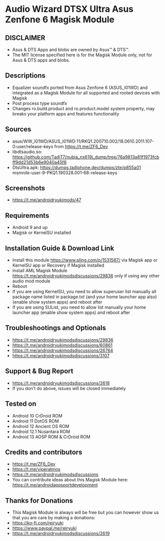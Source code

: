 # Audio Wizard DTSX Ultra Asus Zenfone 6 Magisk Module

## DISCLAIMER
- Asus & DTS Apps and blobs are owned by Asus™ & DTS™.
- The MIT license specified here is for the Magisk Module only, not for Asus & DTS apps and blobs.

## Descriptions
- Equalizer soundfx ported from Asus Zenfone 6 (ASUS_I01WD) and integrated as a Magisk Module for all supported and rooted devices with Magisk
- Post process type soundfx
- Changes ro.build.product and ro.product.model system property, may breaks your platform apps and features functionality

## Sources
- asus/WW_I01WD/ASUS_I01WD:11/RKQ1.200710.002/18.0610.2011.107-0:user/release-keys from https://t.me/ZF6_Dev
- libdtsaudio.so: https://github.com/TadiT7/nubia_nx619j_dump/tree/76a9813a81f1973fcbff9dd21d53b6e9040a45f8
- DtsUltra.apk: https://dumps.tadiphone.dev/dumps/zte/p855a01 msmnile-user-9-PKQ1.190328.001-68-release-keys

## Screenshots
- https://t.me/androidryukimods/47

## Requirements
- Android 9 and up
- Magisk or KernelSU installed

## Installation Guide & Download Link
- Install this module https://www.pling.com/p/1531567/ via Magisk app or KernelSU app or Recovery if Magisk installed
- Install AML Magisk Module https://t.me/androidryukimodsdiscussions/29836 only if using any other audio mod module
- Reboot
- If you are using KernelSU, you need to allow superuser list manually all package name listed in package.txt (and your home launcher app also) (enable show system apps) and reboot after
- If you are using SUList, you need to allow list manually your home launcher app (enable show system apps) and reboot after

## Troubleshootings and Optionals
- https://t.me/androidryukimodsdiscussions/29836
- https://t.me/androidryukimodsdiscussions/60861
- https://t.me/androidryukimodsdiscussions/26764
- https://t.me/androidryukimodsdiscussions/3107

## Support & Bug Report
- https://t.me/androidryukimodsdiscussions/2618
- If you don't do above, issues will be closed immediately

## Tested on
- Android 10 CrDroid ROM
- Android 11 DotOS ROM
- Android 12 Ancient OS ROM
- Android 12.1 Nusantara ROM
- Android 13 AOSP ROM & CrDroid ROM

## Credits and contributors
- https://t.me/ZF6_Dev
- https://t.me/viperatmos
- https://t.me/androidryukimodsdiscussions
- You can contribute ideas about this Magisk Module here: https://t.me/androidappsportdevelopment

## Thanks for Donations
- This Magisk Module is always will be free but you can however show us that you are care by making a donations:
- https://ko-fi.com/reiryuki
- https://www.paypal.me/reiryuki
- https://t.me/androidryukimodsdiscussions/2619


